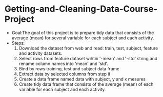 # Getting-and-Cleaning-Data-Course-Project
* Goal:The goal of this project is to prepare tidy data that consists of the average (mean) for several variable for each subject and each activity. 
* Steps:
  1. Download the dataset from web and read: train, test, subject, feature and activity datasets.
  2. Select rows from feature dataset wihtin '-mean' and '-std' string and rename column names into 'mean' and 'std'.
  3. Bind by rows training, test and subject data frame
  4. Extract data by selected columns from step ii
  5. Create a data frame named data with subject, y and x mesures
  6. Create tidy data frame that consists of the average (mean) of each variable for each subject and each activity.
